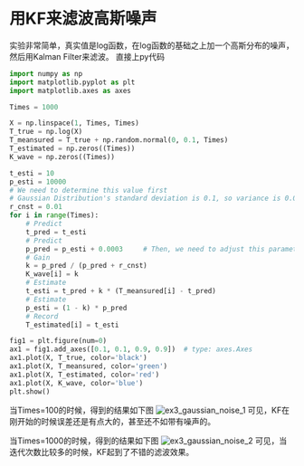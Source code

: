 # 用KF来滤波高斯噪声
实验非常简单，真实值是log函数，在log函数的基础之上加一个高斯分布的噪声，然后用Kalman Filter来滤波。
直接上py代码
```python
import numpy as np
import matplotlib.pyplot as plt
import matplotlib.axes as axes

Times = 1000

X = np.linspace(1, Times, Times)
T_true = np.log(X)
T_meansured = T_true + np.random.normal(0, 0.1, Times)
T_estimated = np.zeros((Times))
K_wave = np.zeros((Times))

t_esti = 10
p_esti = 10000
# We need to determine this value first
# Gaussian Distribution's standard deviation is 0.1, so variance is 0.01
r_cnst = 0.01
for i in range(Times):
    # Predict
    t_pred = t_esti
    # Predict
    p_pred = p_esti + 0.0003     # Then, we need to adjust this parameter
    # Gain
    k = p_pred / (p_pred + r_cnst)
    K_wave[i] = k
    # Estimate
    t_esti = t_pred + k * (T_meansured[i] - t_pred)
    # Estimate
    p_esti = (1 - k) * p_pred
    # Record
    T_estimated[i] = t_esti

fig1 = plt.figure(num=0)
ax1 = fig1.add_axes([0.1, 0.1, 0.9, 0.9])  # type: axes.Axes
ax1.plot(X, T_true, color='black')
ax1.plot(X, T_meansured, color='green')
ax1.plot(X, T_estimated, color='red')
ax1.plot(X, K_wave, color='blue')
plt.show()
```

当Times=100的时候，得到的结果如下图
![ex3_gaussian_noise_1](./pages_hardware/robot/res/ex3_gaussian_noise_1.png)
可见，KF在刚开始的时候误差还是有点大的，甚至还不如带有噪声的。

当Times=1000的时候，得到的结果如下图
![ex3_gaussian_noise_2](./pages_hardware/robot/res/ex3_gaussian_noise_2.png)
可见，当迭代次数比较多的时候，KF起到了不错的滤波效果。